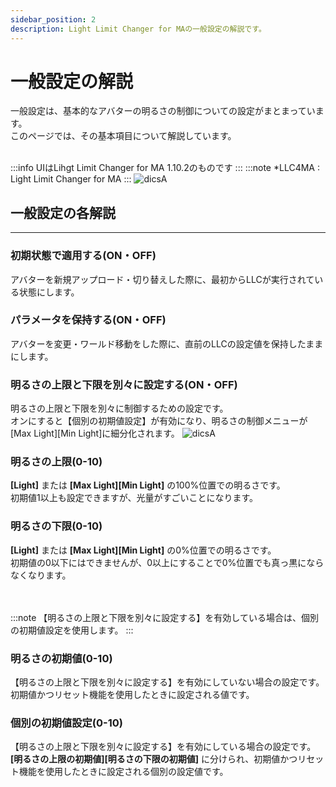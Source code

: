 ```yaml
---
sidebar_position: 2
description: Light Limit Changer for MAの一般設定の解説です。
---
```

# 一般設定の解説
一般設定は、基本的なアバターの明るさの制御についての設定がまとまっています。  
このページでは、その基本項目について解説しています。
<br></br>

:::info
UIはLihgt Limit Changer for MA 1.10.2のものです
:::
:::note
*LLC4MA : Light Limit Changer for MA
:::
![dicsA](/img/docs/discription/disc_llcui.png)

## 一般設定の各解説
----
### 初期状態で適用する(ON・OFF)
アバターを新規アップロード・切り替えした際に、最初からLLCが実行されている状態にします。

### パラメータを保持する(ON・OFF)
アバターを変更・ワールド移動をした際に、直前のLLCの設定値を保持したままにします。


### 明るさの上限と下限を別々に設定する(ON・OFF)
明るさの上限と下限を別々に制御するための設定です。  
オンにすると【個別の初期値設定】が有効になり、明るさの制御メニューが[Max Light][Min Light]に細分化されます。
![dicsA](/img/docs/discription/disc_light.webp)

### 明るさの上限(0-10)
**[Light]** または **[Max Light][Min Light]** の100%位置での明るさです。   
初期値1以上も設定できますが、光量がすごいことになります。

### 明るさの下限(0-10)
**[Light]** または **[Max Light][Min Light]** の0%位置での明るさです。  
初期値の0以下にはできませんが、0以上にすることで0%位置でも真っ黒にならなくなります。  

<br></br>
:::note
【明るさの上限と下限を別々に設定する】を有効している場合は、個別の初期値設定を使用します。
:::

### 明るさの初期値(0-10)
【明るさの上限と下限を別々に設定する】を有効にしていない場合の設定です。  
初期値かつリセット機能を使用したときに設定される値です。

### 個別の初期値設定(0-10)
【明るさの上限と下限を別々に設定する】を有効にしている場合の設定です。  
**[明るさの上限の初期値][明るさの下限の初期値]** に分けられ、初期値かつリセット機能を使用したときに設定される個別の設定値です。
